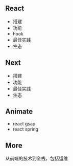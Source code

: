 ## React

- 搭建
- 功能
- hook
- 最佳实践
- 生态

## Next

- 搭建
- 功能
- 最佳实践
- 生态

## Animate

- react gsap
- react spring

## More

从前端的技术到全栈，包括运维
